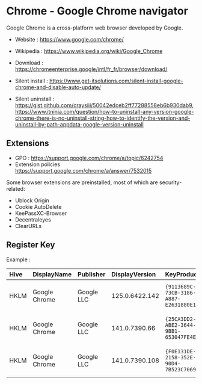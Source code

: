 # Chrome - Google Chrome navigator

Google Chrome is a cross-platform web browser developed by Google.

* Website : https://www.google.com/chrome/
* Wikipedia : https://www.wikipedia.org/wiki/Google_Chrome

* Download : https://chromeenterprise.google/intl/fr_fr/browser/download/
* Silent install : https://www.get-itsolutions.com/silent-install-google-chrome-and-disable-auto-update/
* Silent uninstall : https://gist.github.com/craysiii/50042edceb2ff77288558eb6b930dab9,
  https://www.itninja.com/question/how-to-uninstall-any-version-google-chrome-there-is-no-uninstall-string-how-to-identify-the-version-and-uninstall-by-path-appdata-google-version-uninstall

## Extensions

* GPO : https://support.google.com/chrome/a/topic/6242754
* Extension policies https://support.google.com/chrome/a/answer/7532015

Some browser extensions are preinstalled, most of which are security-related:
* Ublock Origin
* Cookie AutoDelete
* KeePassXC-Browser
* Decentraleyes
* ClearURLs

## Register Key

Example :

 | Hive | DisplayName | Publisher | DisplayVersion | KeyProduct | UninstallExe |
 |:---- |:----------- |:--------- |:-------------- |:---------- |:------------ |
 | HKLM | Google Chrome | Google LLC | 125.0.6422.142 | `{9113689C-73CB-3186-A887-E2631880E11F}` | `MsiExec.exe /X{9113689C-73CB-3186-A887-E2631880E11F}` |
 | HKLM | Google Chrome | Google LLC | 141.0.7390.66  | `{25CA3DD2-ABE2-3644-9BB1-653047FE4EA2}` | `MsiExec.exe /X{25CA3DD2-ABE2-3644-9BB1-653047FE4EA2}` |
 | HKLM | Google Chrome | Google LLC | 141.0.7390.108 | `{F0E131DE-2158-352E-90D4-7B523C706959}` | `MsiExec.exe /X{F0E131DE-2158-352E-90D4-7B523C706959}` |
